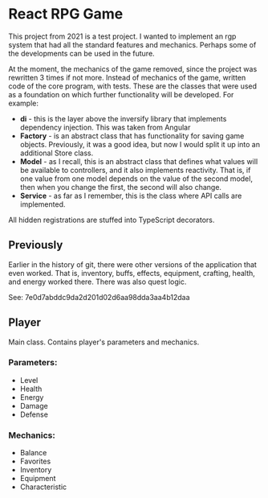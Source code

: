 # React RPG Game

This project from 2021 is a test project. I wanted to implement an rgp system that had all the standard features and mechanics. Perhaps some of the developments can be used in the future.

At the moment, the mechanics of the game removed, since the project was rewritten 3 times if not more. Instead of mechanics of the game, written code of the core program, with tests. These are the classes that were used as a foundation on which further functionality will be developed. For example:

- **di** - this is the layer above the inversify library that implements dependency injection. This was taken from Angular
- **Factory** - is an abstract class that has functionality for saving game objects. Previously, it was a good idea, but now I would split it up into an additional Store class.
- **Model** - as I recall, this is an abstract class that defines what values will be available to controllers, and it also implements reactivity. That is, if one value from one model depends on the value of the second model, then when you change the first, the second will also change.
- **Service** - as far as I remember, this is the class where API calls are implemented.

All hidden registrations are stuffed into TypeScript decorators.

## Previously

Earlier in the history of git, there were other versions of the application that even worked. That is, inventory, buffs, effects, equipment, crafting, health, and energy worked there. There was also quest logic.

See: 7e0d7abddc9da2d201d02d6aa98dda3aa4b12daa

## Player

Main class. Contains player's parameters and mechanics.

### Parameters:

- Level
- Health
- Energy
- Damage
- Defense

### Mechanics:

- Balance
- Favorites
- Inventory
- Equipment
- Characteristic
